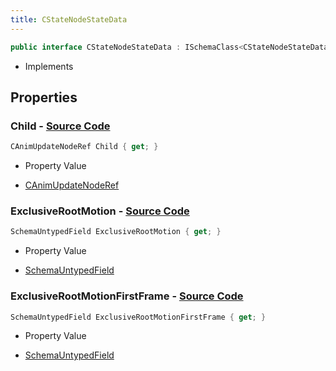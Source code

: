 ```yaml
---
title: CStateNodeStateData
---
```


```csharp
public interface CStateNodeStateData : ISchemaClass<CStateNodeStateData>, ISchemaField, ISchemaClass, INativeHandle
```

- Implements

## Properties

### **Child** - [Source Code](https://github.com/swiftly-solution/swiftlys2/blob/main/managed/src/SwiftlyS2.Generated/Schemas/Interfaces/CStateNodeStateData.cs#L16)

```csharp
CAnimUpdateNodeRef Child { get; }
```

- Property Value

- [CAnimUpdateNodeRef](/docs/api/shared/schemadefinitions/canimupdatenoderef)

### **ExclusiveRootMotion** - [Source Code](https://github.com/swiftly-solution/swiftlys2/blob/main/managed/src/SwiftlyS2.Generated/Schemas/Interfaces/CStateNodeStateData.cs#L19)

```csharp
SchemaUntypedField ExclusiveRootMotion { get; }
```

- Property Value

- [SchemaUntypedField](/docs/api/shared/schemas/schemauntypedfield)

### **ExclusiveRootMotionFirstFrame** - [Source Code](https://github.com/swiftly-solution/swiftlys2/blob/main/managed/src/SwiftlyS2.Generated/Schemas/Interfaces/CStateNodeStateData.cs#L22)

```csharp
SchemaUntypedField ExclusiveRootMotionFirstFrame { get; }
```

- Property Value

- [SchemaUntypedField](/docs/api/shared/schemas/schemauntypedfield)

